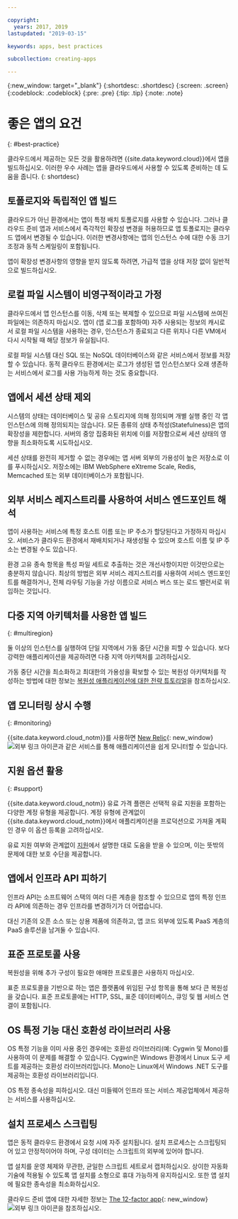 ```yaml
---

copyright:
  years: 2017, 2019
lastupdated: "2019-03-15"

keywords: apps, best practices

subcollection: creating-apps

---
```


{:new_window: target="_blank"}
{:shortdesc: .shortdesc}
{:screen: .screen}
{:codeblock: .codeblock}
{:pre: .pre}
{:tip: .tip}
{:note: .note}

# 좋은 앱의 요건
{: #best-practice}

클라우드에서 제공하는 모든 것을 활용하려면 {{site.data.keyword.cloud}}에서 앱을 빌드하십시오. 이러한 우수 사례는 앱을 클라우드에서 사용할 수 있도록 준비하는 데 도움을 줍니다.
{: shortdesc}

## 토폴로지와 독립적인 앱 빌드

클라우드가 아닌 환경에서는 앱이 특정 배치 토폴로지를 사용할 수 있습니다. 그러나 클라우드 준비 앱과 서비스에서 즉각적인 확장성 변경을 허용하므로 앱 토폴로지는 클라우드 앱에서 변경될 수 있습니다. 이러한 변경사항에는 앱의 인스턴스 수에 대한 수동 크기 조정과 동적 스케일링이 포함됩니다.

앱이 확장성 변경사항의 영향을 받지 않도록 하려면, 가급적 앱을 상태 저장 없이 일반적으로 빌드하십시오.

## 로컬 파일 시스템이 비영구적이라고 가정

클라우드에서 앱 인스턴스를 이동, 삭제 또는 복제할 수 있으므로 파일 시스템에 쓰여진 파일에는 의존하지 마십시오. 앱이 (앱 로그를 포함하여) 자주 사용되는 정보의 캐시로서 로컬 파일 시스템을 사용하는 경우, 인스턴스가 종료되고 다른 위치나 다른 VM에서 다시 시작될 때 해당 정보가 유실됩니다.

로컬 파일 시스템 대신 SQL 또는 NoSQL 데이터베이스와 같은 서비스에서 정보를 저장할 수 있습니다. 동적 클라우드 환경에서는 로그가 생성된 앱 인스턴스보다 오래 생존하는 서비스에서 로그를 사용 가능하게 하는 것도 중요합니다.

## 앱에서 세션 상태 제외

시스템의 상태는 데이터베이스 및 공유 스토리지에 의해 정의되며 개별 실행 중인 각 앱 인스턴스에 의해 정의되지는 않습니다. 모든 종류의 상태 추적성(Statefulness)은 앱의 확장성을 제한합니다. 서버의 중앙 집중화된 위치에 이를 저장함으로써 세션 상태의 영향을 최소화하도록 시도하십시오.

세션 상태를 완전히 제거할 수 없는 경우에는 앱 서버 외부의 가용성이 높은 저장소로 이를 푸시하십시오. 저장소에는 IBM WebSphere eXtreme Scale, Redis, Memcached 또는 외부 데이터베이스가 포함됩니다.

## 외부 서비스 레지스트리를 사용하여 서비스 엔드포인트 해석

앱이 사용하는 서비스에 특정 호스트 이름 또는 IP 주소가 할당된다고 가정하지 마십시오. 서비스가 클라우드 환경에서 재배치되거나 재생성될 수 있으며 호스트 이름 및 IP 주소는 변경될 수도 있습니다.

환경 고유 종속 항목을 특성 파일 세트로 추출하는 것은 개선사항이지만 이것만으로는 충분하지 않습니다. 최상의 방법은 외부 서비스 레지스트리를 사용하여 서비스 엔드포인트를 해결하거나, 전체 라우팅 기능을 가상 이름으로 서비스 버스 또는 로드 밸런서로 위임하는 것입니다.

## 다중 지역 아키텍처를 사용한 앱 빌드
{: #multiregion}

둘 이상의 인스턴스를 실행하여 단일 지역에서 가동 중단 시간을 피할 수 있습니다. 보다 강력한 애플리케이션을 제공하려면 다중 지역 아키텍처를 고려하십시오.

가동 중단 시간을 최소화하고 최대한의 가용성을 확보할 수 있는 복원성 아키텍처를 작성하는 방법에 대한 정보는 [복원성 애플리케이션에 대한 전략 튜토리얼](/docs/tutorials?topic=solution-tutorials-strategies-for-resilient-applications)을 참조하십시오.

## 앱 모니터링 상시 수행
{: #monitoring}

{{site.data.keyword.cloud_notm}}를 사용하면 [New Relic](http://newrelic.com/){: new_window} ![외부 링크 아이콘](../icons/launch-glyph.svg "외부 링크 아이콘")과 같은 서비스를 통해 애플리케이션을 쉽게 모니터할 수 있습니다.

## 지원 옵션 활용
{: #support}

{{site.data.keyword.cloud_notm}} 유료 가격 플랜은 선택적 유료 지원을 포함하는 다양한 계정 유형을 제공합니다. 계정 유형에 관계없이 {{site.data.keyword.cloud_notm}}에서 애플리케이션을 프로덕션으로 가져올 계획인 경우 이 옵션 등록을 고려하십시오.

유료 지원 여부와 관계없이 [지원](/docs/get-support?topic=get-support-getting-customer-support)에서 설명한 대로 도움을 받을 수 있으며, 이는 뜻밖의 문제에 대한 보호 수단을 제공합니다.

## 앱에서 인프라 API 피하기

인프라 API는 소프트웨어 스택의 여러 다른 계층을 참조할 수 있으므로 앱의 특정 인프라 API에 의존하는 경우 인프라를 변경하기가 더 어렵습니다.

대신 기존의 오픈 소스 또는 상용 제품에 의존하고, 앱 코드 외부에 있도록 PaaS 계층의 PaaS 솔루션을 남겨둘 수 있습니다.

## 표준 프로토콜 사용

복원성을 위해 추가 구성이 필요한 애매한 프로토콜은 사용하지 마십시오.

표준 프로토콜을 기반으로 하는 앱은 플랫폼에 위임된 구성 항목을 통해 보다 큰 복원성을 갖습니다. 표준 프로토콜에는 HTTP, SSL, 표준 데이터베이스, 큐잉 및 웹 서비스 연결이 포함됩니다.

## OS 특정 기능 대신 호환성 라이브러리 사용

OS 특정 기능을 이미 사용 중인 경우에는 호환성 라이브러리(예: Cygwin 및 Mono)를 사용하여 이 문제를 해결할 수 있습니다. Cygwin은 Windows 환경에서 Linux 도구 세트를 제공하는 호환성 라이브러리입니다. Mono는 Linux에서 Windows .NET 도구를 제공하는 호환성 라이브러리입니다.

OS 특정 종속성을 피하십시오. 대신 미들웨어 인프라 또는 서비스 제공업체에서 제공하는 서비스를 사용하십시오.

## 설치 프로세스 스크립팅

앱은 동적 클라우드 환경에서 요청 시에 자주 설치됩니다. 설치 프로세스는 스크립팅되어 있고 안정적이어야 하며, 구성 데이터는 스크립트의 외부에 있어야 합니다.

앱 설치를 운영 체제와 무관한, 균일한 스크립트 세트로서 캡처하십시오. 상이한 자동화 기술에 적용될 수 있도록 앱 설치를 소형으로 휴대 가능하게 유지하십시오. 또한 앱 설치에 필요한 종속성을 최소화하십시오.

클라우드 준비 앱에 대한 자세한 정보는 [The 12-factor app](http://12factor.net/){: new_window} ![외부 링크 아이콘](../icons/launch-glyph.svg "외부 링크 아이콘")을 참조하십시오.


